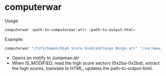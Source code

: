 # computerwar

Usage:

```sh
computerwar <path-to-computerwar-atr> <path-to-output-html>
```

Example:
```sh
computerwar "/tnfs/Games/High Score Enabled/Congo Bongo.atr" "/var/www/high-scores/computerwar.html"
```

* Opens an inotify to Jumpman.atr
* When IS_MODIFIED, read the high score sectors (0x2ba-0x2bd), extract the high scores, translate to HTML; updates the path-to-output-html.

